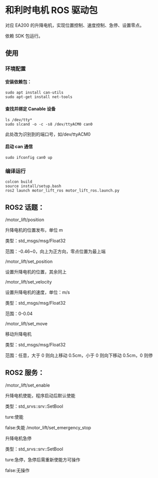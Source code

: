 # 和利时电机 ROS 驱动包

对应 EA200 的升降电机，实现位置控制、速度控制、急停、设置零点。

依赖 SDK 包运行。

## 使用

### 环境配置

#### 安装依赖包：

```
sudo apt install can-utils
sudo apt-get install net-tools
```

#### 查找并绑定 Canable 设备

```
ls /dev/tty*
sudo slcand -o -c -s8 /dev/ttyACM0 can0
```

此处改为识别到的端口号，如/dev/ttyACM0

#### 启动 can 通信

```
sudo ifconfig can0 up
```

### 编译运行

```
colcon build
source install/setup.bash
ros2 launch motor_lift_ros motor_lift_ros.launch.py
```

## ROS2 话题：

/motor_lift/position

升降电机的位置发布，单位 m

类型：std_msgs/msg/Float32

范围：-0.46~0，向上为正方向，零点位置为最上端

/motor_lift/set_position

设置升降电机的位置，其余同上

/motor_lift/set_velocity

设置升降电机的速度，单位：m/s

类型：std_msgs/msg/Float32

范围：0-0.04

/motor_lift/set_move

移动升降电机

类型：std_msgs/msg/Float32

范围：任意，大于 0 则向上移动 0.5cm，小于 0 则向下移动 0.5cm，0 则停

## ROS2 服务：

/motor_lift/set_enable

升降电机使能，程序启动后默认使能

类型：std_srvs::srv::SetBool

ture:使能

false:失能
/motor_lift/set_emergency_stop

升降电机急停

类型：std_srvs::srv::SetBool

ture:急停，急停后需重新使能方可操作

false:无操作
